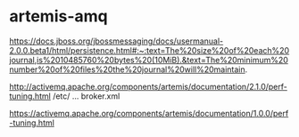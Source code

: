 # artemis-amq

https://docs.jboss.org/jbossmessaging/docs/usermanual-2.0.0.beta1/html/persistence.html#:~:text=The%20size%20of%20each%20journal,is%2010485760%20bytes%20(10MiB).&text=The%20minimum%20number%20of%20files%20the%20journal%20will%20maintain.


http://activemq.apache.org/components/artemis/documentation/2.1.0/perf-tuning.html
/etc/  ... broker.xml



https://activemq.apache.org/components/artemis/documentation/1.0.0/perf-tuning.html





